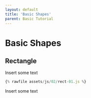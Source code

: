 ```yaml
---
layout: default
title: 'Basic Shapes'
parent: Basic Tutorial
---
```


# Basic Shapes

## Rectangle

Insert some text

```javascript
{% rawfile assets/js/02/rect-01.js %}
```
<div id='rect'>
</div>
Insert some text

<script src="{{ '/assets/js/02/rect-01.js' | relative_url }}"></script>